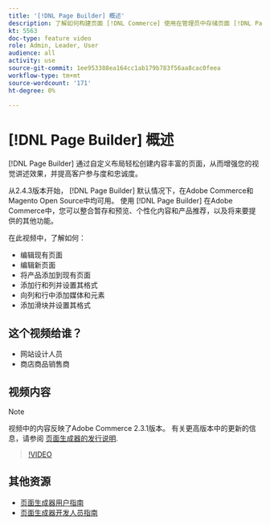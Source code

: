 ```yaml
---
title: '[!DNL Page Builder] 概述'
description: 了解如何构建页面 [!DNL Commerce] 使用在管理员中存储页面 [!DNL Page Builder].
kt: 5563
doc-type: feature video
role: Admin, Leader, User
audience: all
activity: use
source-git-commit: 1ee953388ea164cc1ab179b783f56aa8cac0feea
workflow-type: tm+mt
source-wordcount: '171'
ht-degree: 0%

---
```



# [!DNL Page Builder] 概述

[!DNL Page Builder] 通过自定义布局轻松创建内容丰富的页面，从而增强您的视觉讲述效果，并提高客户参与度和忠诚度。

从2.4.3版本开始， [!DNL Page Builder] 默认情况下，在Adobe Commerce和Magento Open Source中均可用。 使用 [!DNL Page Builder] 在Adobe Commerce中，您可以整合暂存和预览、个性化内容和产品推荐，以及将来要提供的其他功能。

在此视频中，了解如何：

- 编辑现有页面
- 编辑新页面
- 将产品添加到现有页面
- 添加行和列并设置其格式
- 向列和行中添加媒体和元素
- 添加滑块并设置其格式

## 这个视频给谁？

- 网站设计人员
- 商店商品销售商

## 视频内容

>[!NOTE]
>
>视频中的内容反映了Adobe Commerce 2.3.1版本。 有关更高版本中的更新的信息，请参阅 [页面生成器的发行说明](https://devdocs.magento.com/page-builder/docs/release-notes.html).

>[!VIDEO](https://video.tv.adobe.com/v/35783?quality=12&learn=on)

## 其他资源

- [页面生成器用户指南](https://docs.magento.com/user-guide/cms/page-builder.html)
- [页面生成器开发人员指南](https://devdocs.magento.com/page-builder/docs/index.html)

